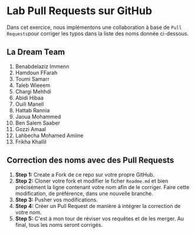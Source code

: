# Lab Pull Requests sur GitHub

Dans cet exercice, nous implémentons une collaboration à base de `Pull Requests`pour corriger les typos dans la liste des noms donnée ci-dessous. 

## La Dream Team 
1. Benabdelaziz Immenn
2. Hamdoun FFarah 
3. Toumi Samarr 
4. Taleb Wieeem 
5. Chargi Mehhdi
6. Abidi Hibaa
7. Ouili Manell
8. Hattab Rannia
9. Jaoua Mohammed
10. Ben Salem Saaber
11. Gozzi Amaal
12. Lahbecha Mohamed Amiine
13. Frikha Khallil

## Correction des noms avec des Pull Requests

1. **Step 1:** Create a Fork de ce repo sur votre propre GitHub.
2. **Step 2:** Cloner votre fork et modifier le ficher `Readme.md` et bien précisément la ligne contenant votre nom afin de le corriger. Faire cette modification, de préférence, dans une nouvelle branche.
3. **Step 3:** Pusher vos modifications.
4. **Step 4:** Créer un Pull Request de manière à intégrer la correction de votre nom.
5. **Step 5:** C'est à mon tour de réviser vos requêtes et de les merger. Au final, tous les noms seront corrigés.
